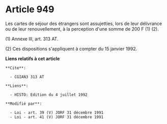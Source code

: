 # Article 949

Les cartes de séjour des étrangers sont assujetties, lors de leur délivrance ou de leur renouvellement, à la perception d'une
somme de 200 F (1) (2).

(1) Annexe III, art. 313 AT.

(2) Ces dispositions s'appliquent à compter du 15 janvier 1992.

**Liens relatifs à cet article**

	**Cite**:

	  - CGIAN3 313 AT

	**Liens**:

	  - HISTO: Edition du 4 juillet 1992

	**Modifié par**:

	  - Loi - art. 39 (V) JORF 31 décembre 1991
	  - Loi - art. 41 (V) JORF 31 décembre 1991
